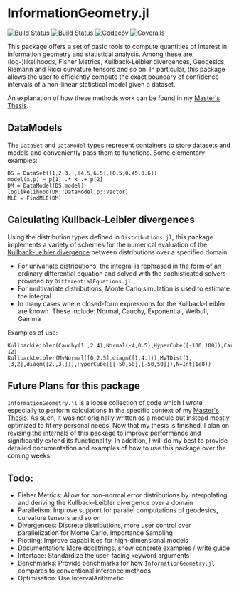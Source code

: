 # InformationGeometry.jl
[![Build Status](https://travis-ci.com/RafaelArutjunjan/InformationGeometry.jl.svg?branch=master)](https://travis-ci.com/RafaelArutjunjan/InformationGeometry.jl)
[![Build Status](https://ci.appveyor.com/api/projects/status/github/RafaelArutjunjan/InformationGeometry.jl?svg=true)](https://ci.appveyor.com/project/RafaelArutjunjan/InformationGeometry-jl)
[![Codecov](https://codecov.io/gh/RafaelArutjunjan/InformationGeometry.jl/branch/master/graph/badge.svg)](https://codecov.io/gh/RafaelArutjunjan/InformationGeometry.jl)
[![Coveralls](https://coveralls.io/repos/github/RafaelArutjunjan/InformationGeometry.jl/badge.svg?branch=master)](https://coveralls.io/github/RafaelArutjunjan/InformationGeometry.jl?branch=master)

This package offers a set of basic tools to compute quantities of interest in information geometry and statistical analysis.
Among these are (log-)likelihoods, Fisher Metrics, Kullback-Leibler divergences, Geodesics, Riemann and Ricci curvature tensors and so on.
In particular, this package allows the user to efficiently compute the exact boundary of confidence intervals of a non-linear statistical model given a dataset.

An explanation of how these methods work can be found in my [Master's Thesis](https://github.com/RafaelArutjunjan/Master-Thesis).


DataModels
----------
The `DataSet` and `DataModel` types represent containers to store datasets and models and conveniently pass them to functions.
Some elementary examples:
```
DS = DataSet([1,2,3.],[4,5,6.5],[0.5,0.45,0.6])
model(x,p) = p[1] .* x .+ p[2]
DM = DataModel(DS,model)
loglikelihood(DM::DataModel,p::Vector)
MLE = FindMLE(DM)
```



Calculating Kullback-Leibler divergences
----------------------------------------

Using the distribution types defined in `Distributions.jl`, this package implements a variety of schemes for the numerical evaluation of the [Kullback-Leibler divergence](https://en.wikipedia.org/wiki/Kullback–Leibler_divergence) between distributions over a specified domain:
* For univariate distributions, the integral is rephrased in the form of an ordinary differential equation and solved with the sophisticated solvers provided by `DifferentialEquations.jl`.
* For multivariate distributions, Monte Carlo simulation is used to estimate the integral.
* In many cases where closed-form expressions for the Kullback-Leibler are known. These include: Normal, Cauchy, Exponential, Weibull, Gamma

Examples of use:
```
KullbackLeibler(Cauchy(1.,2.4),Normal(-4,0.5),HyperCube([-100,100]),Carlo=false,tol=1e-12)
KullbackLeibler(MvNormal([0,2.5],diagm([1,4.])),MvTDist(1,[3,2],diagm([2.,3.])),HyperCube([[-50,50],[-50,50]]),N=Int(1e8))
```


Future Plans for this package
-----------------------------
`InformationGeometry.jl` is a loose collection of code which I wrote especially to perform calculations in the specific context of my [Master's Thesis](https://github.com/RafaelArutjunjan/Master-Thesis). As such, it was not originally written as a module but instead mostly optimized to fit my personal needs. Now that my thesis is finished, I plan on revising the internals of this package to improve performance and significantly extend its functionality. In addition, I will do my best to provide detailed documentation and examples of how to use this package over the coming weeks.


Todo:
-----
* Fisher Metrics: Allow for non-normal error distributions by interpolating and deriving the Kullback-Leibler divergence over a domain
* Parallelism: Improve support for parallel computations of geodesics, curvature tensors and so on
* Divergences: Discrete distributions, more user control over parallelization for Monte Carlo, Importance Sampling
* Plotting: Improve capabilities for high-dimensional models
* Documentation: More docstrings, show concrete examples / write guide
* Interface: Standardize the user-facing keyword arguments
* Benchmarks: Provide benchmarks for how `InformationGeometry.jl` compares to conventional inference methods
* Optimisation: Use IntervalArithmetic
